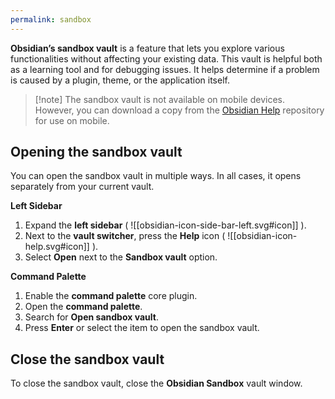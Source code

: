 ```yaml
---
permalink: sandbox
---
```

**Obsidian’s sandbox vault** is a feature that lets you explore various functionalities without affecting your existing data. This vault is helpful both as a learning tool and for debugging issues. It helps determine if a problem is caused by a plugin, theme, or the application itself.

> [!note] The sandbox vault is not available on mobile devices. However, you can download a copy from the [Obsidian Help](https://github.com/obsidianmd/obsidian-help) repository for use on mobile.


## Opening the sandbox vault

You can open the sandbox vault in multiple ways. In all cases, it opens separately from your current vault.

**Left Sidebar**

1. Expand the **left sidebar** ( ![[obsidian-icon-side-bar-left.svg#icon]] ).
2. Next to the **vault switcher**, press the **Help** icon ( ![[obsidian-icon-help.svg#icon]] ).
3. Select **Open** next to the **Sandbox vault** option.

**Command Palette**

1. Enable the **command palette** core plugin.
2. Open the **command palette**.
3. Search for **Open sandbox vault**.
4. Press **Enter** or select the item to open the sandbox vault.
## Close the sandbox vault

To close the sandbox vault, close the **Obsidian Sandbox** vault window.
